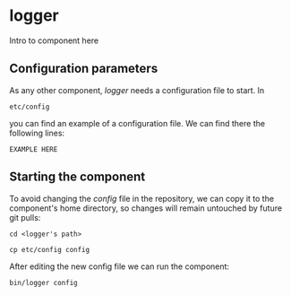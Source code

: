 # logger
Intro to component here


## Configuration parameters
As any other component, *logger* needs a configuration file to start. In
```
etc/config
```
you can find an example of a configuration file. We can find there the following lines:
```
EXAMPLE HERE
```

## Starting the component
To avoid changing the *config* file in the repository, we can copy it to the component's home directory, so changes will remain untouched by future git pulls:

```
cd <logger's path> 
```
```
cp etc/config config
```

After editing the new config file we can run the component:

```
bin/logger config
```
